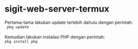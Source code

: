 # sigit-web-server-termux

Pertama-tama lakukan update terlebih dahulu dengan perintah:<br>
<code>
  pkg update
  </code><br>&nbsp;<br>
Kemudian lakukan instalasi PHP dengan perintah: <br>
<code>pkg install php</code>
